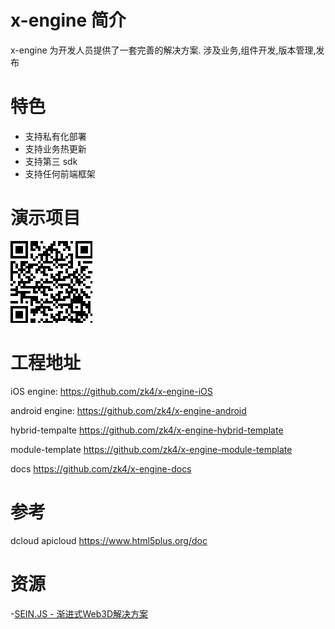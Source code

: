 # x-engine 简介
x-engine 为开发人员提供了一套完善的解决方案. 涉及业务,组件开发,版本管理,发布
# 特色
- 支持私有化部署
- 支持业务热更新
- 支持第三 sdk
- 支持任何前端框架

# 演示项目

![蒲公英(iOS)](assets/image-20200719191338519.png)



# 工程地址

iOS engine: https://github.com/zk4/x-engine-iOS

android engine: https://github.com/zk4/x-engine-android

hybrid-tempalte https://github.com/zk4/x-engine-hybrid-template

module-template https://github.com/zk4/x-engine-module-template

docs https://github.com/zk4/x-engine-docs

# 参考
dcloud apicloud https://www.html5plus.org/doc

# 资源
-[SEIN.JS - 渐进式Web3D解决方案](https://github.com/hiloteam/Sein.js)
